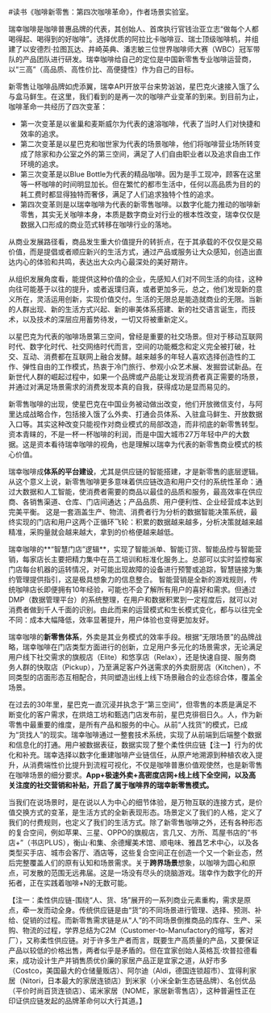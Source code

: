 \#读书《咖啡新零售：第四次咖啡革命》，作者场景实验室。

瑞幸咖啡是咖啡普惠品牌的代表，其创始人、首席执行官钱治亚立志“做每个人都喝得起、喝得到的好咖啡”。选择优质的阿拉比卡咖啡豆、瑞士顶级咖啡机，并组建了以安德烈·拉图瓦达、井崎英典、潘志敏三位世界咖啡师大赛（WBC）冠军带队的产品团队进行研发。瑞幸咖啡给自己的定位是中国新零售专业咖啡运营商，以“三高”（高品质、高性价比、高便捷性）作为自己的目标。

新零售让咖啡品牌如虎添翼，瑞幸API开放平台来势汹汹，星巴克火速接入饿了么与盒马鲜生。在这里，我们看到的是再一次的咖啡产业变革的到来。到目前为止，咖啡革命一共经历了四次变革：

- 第一次变革是以雀巢和麦斯威尔为代表的速溶咖啡，代表了当时人们对快捷和效率的追求。
- 第二次变革是以星巴克和咖世家为代表的场景咖啡，他们将咖啡营业场所转变成了除家和办公室之外的第三空间，满足了人们自由职业者以及追求自由工作环境的追求。
- 第三次变革是以Blue Bottle为代表的精品咖啡。因为是手工现冲，顾客在这里等一杯咖啡的时间明显加长。但在繁忙的都市生活中，任何以高品质为目的的耗工费时都显得独特而奢侈，满足了人们追求独特个性的追求。
- 第四次变革则是以瑞幸咖啡为代表的新零售咖啡。以数字化能力推动的咖啡新零售，其实无关咖啡本身，本质是数字商业对行业的根本性改变，瑞幸仅仅是数据入口形成的商业范式转移在咖啡行业的落地。

从商业发展路径看，商品发生重大价值提升的转折点，在于其承载的不仅仅是交易价值，而是提倡或者顺应新兴的生活方式，通过产品或服务让大众感知，创造出直达内心的体验和共鸣，表达出大众内心最深处的美好期许。 

从组织发展角度看，能提供这种价值的企业，先感知人们对不同生活的向往，这种向往可能基于以往的提升，或者返璞归真，或者更加多元，总之，他们发现新的意义所在，灵活运用创新，实现价值交付。生活的无限总是能造就商业的无限。当新的人群出现、新的生活方式兴起、新的审美体系搭建、新的社交语言诞生，而技术，以及技术的深层应用蓄势待发，一切又将被重新定义。

以星巴克为代表的咖啡场景第三空间，曾经是重要的社交场景。但对于移动互联网时代、数字化时代、社交网络时代而言，空间的功能概念和定义完全被打破，社交、互动、消费都在互联网上融合发酵。越来越多的年轻人喜欢选择创造性的工作、弹性自由的工作模式，热衷于冷门旅行、参观小众艺术展、发掘尝试新品。在新世代人群的崛起过程中，如果一个品牌或产品能让发现消费者真正需要的场景，并通过对满足场景需求的消费发现本真的自我，获得成功是显而易见的。

新零售咖啡的出现，使星巴克在中国业务被动做出改变，他们开放微信支付，与阿里达成战略合作，包括接入饿了么外卖、打通会员体系、入驻盒马鲜生、开放数据入口等。其实这种改变只能视作对商业模式的局部改造，而非彻底的新零售转型。资本青睐的，不是一杯一杯咖啡的利润，而是中国大城市27万年轻中产的大数据。这是资本看待瑞幸咖啡的视角，也是理解以瑞幸为代表的新零售商业模式的核心价值。

瑞幸咖啡成**体系的平台建设**，尤其是供应链的智能搭建，才是新零售的底层逻辑。 从这个意义上说，新零售咖啡更多意味着供应链改造和用户交付的系统性革命：通过大数据和人工智能，使消费者需要的商品以最佳的品质和服务，最高效率在供应商、各销售渠道、仓库、门店间通达；产品品质、用户便利性、企业经营成本达到完美平衡。 这是一套涵盖生产、物流、消费者行为分析的数据智能决策系统，最终实现的门店和用户这两个正循环飞轮：积累的数据越来越多，分析决策就越来越精准，采购量就会越来越大，拿到的价格便越来越低。

瑞幸咖啡的**“智慧门店”逻辑**，实现了智能派单、智能订货、智能品控与智能营销，每家店长主要把精力集中在员工培训和标准化服务上。总部可以实时监控每家门店每台机器的运转情况，对可能出现故障的设备进行预警或追踪，智慧链接为集约管理提供指引，这是极具想象力的信息整合。 智能营销是全新的游戏规则，传统咖啡店长即便拥有10年经验，可能也不会了解所有用户的喜好和需求。但通过DMP（数据管理平台）的系统整理，在用户和数据积累到一定程度后，就可以对消费者做到千人千面的识别。由此而来的运营模式和生长模式变化，都与以往完全不同：成本大幅降低，效率显著提升，用户体验也变得更加友好。

瑞幸咖啡的**新零售体系**，外卖是其业务模式的效率手段。根据“无限场景”的品牌战略，瑞幸咖啡在门店类型方面进行的创新，立足用户多元化的场景需求，无论满足用户线下社交需求的旗舰店（Elite）和悠享店（Relax），还是快速自提、服务商务人群的快取店（Pickup），乃至满足客户外送需求的外卖厨房店（Kitchen），不同类型的店面形态互相配合，共同塑造出线上线下场景融合的业态综合体，覆盖全场景。

在过去的30年里，星巴克一直沉浸并执念于“第三空间”，但零售的本质是满足不断变化的客户需求，在烘焙工坊和甄选门店发布前，星巴克徘徊日久。人，作为新零售中最重要的维度，是所有产品和服务的中心。从前“人找货”的模式，已成为“货找人”的现实。瑞幸咖啡通过一整套技术系统，实现了从前端到后端整个数据和信息化的打通。用户被数据表征，数据实现了整个柔性供应链【注一】行为的优化和补充。瑞幸选择以数字化重建咖啡产业链信任，从原产地溯源到种植农收入提升，从消费端性价比提升到流程可视化，不仅是咖啡普惠价值观使然，也是新零售在咖啡场景的细分要求。**App+极速外卖+高密度店网+线上线下全空间，以及高关注度的社交营销和补贴，开启了属于咖啡界的瑞幸新零售模式。**

当我们在说场景时，是在说以人为中心的细节体验，是万物互联的连接方式，是价值交换方式的变革，是生活方式的全新表现形态。场景定义了我们的人格，定义了我们的付费规则，也定义了我们的生活方式。除了新零售咖啡之外，还有各种形态的复合空间，例如苹果、三星、OPPO的旗舰店，言几又、方所、茑屋书店的“书店+”（书店PLUS），衡山·和集、余德耀美术馆、顺电味、雅昌艺术中心，以及各类型买手店、城市会客厅、酒店等，这些复合空间正在创造一个又一个新业态，然后完整覆盖人们的原有认知和场景需求。关于**跨界场景**想象，以咖啡为圆心和原点，可发散的范围无远弗届。这是一场没有尽头的烧脑游戏。瑞幸作为数字化的开拓者，正在实践着咖啡+N的无数可能。

【注一：柔性供应链-围绕“人、货、场”展开的一系列商业元素重构，需求是原点，牵一发而动全身。传统供应链是由“货”的不同场景进行管理、选择、预测、补给、促销的过程。而新零售需求链是从“人”的不同场景倒推商品的库存、生产、采购、物流的过程，学界总结为C2M（Customer-to-Manufactory的缩写，客对厂），又称柔性供应链。对于许多生产者而言，既要生产高质量的产品，又要保证产品以较低的价格出售，两者似乎是矛盾的。但在宜家创始人英格瓦·坎普拉德看来，成功设计生产并销售质优价廉的家居产品正是宜家之道，从好市多（Costco，美国最大的仓储量贩店）、阿尔迪（Aldi，德国连锁超市）、宜得利家居（Nitori，日本最大的家居连锁店）到米家（小米全新生态链品牌）、名创优品（平价时尚百货连锁店）、诺米家居（NOME，家居新零售店），这种普遍性正在印证供应链发起的品牌革命何以大行其道。】